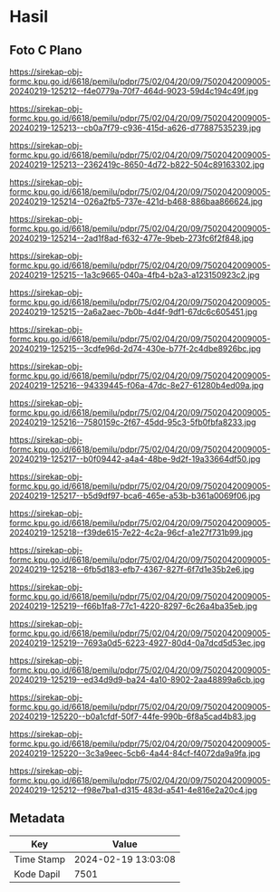 # Hasil

## Foto C Plano

https://sirekap-obj-formc.kpu.go.id/6618/pemilu/pdpr/75/02/04/20/09/7502042009005-20240219-125212--f4e0779a-70f7-464d-9023-59d4c194c49f.jpg

https://sirekap-obj-formc.kpu.go.id/6618/pemilu/pdpr/75/02/04/20/09/7502042009005-20240219-125213--cb0a7f79-c936-415d-a626-d77887535239.jpg

https://sirekap-obj-formc.kpu.go.id/6618/pemilu/pdpr/75/02/04/20/09/7502042009005-20240219-125213--2362419c-8650-4d72-b822-504c89163302.jpg

https://sirekap-obj-formc.kpu.go.id/6618/pemilu/pdpr/75/02/04/20/09/7502042009005-20240219-125214--026a2fb5-737e-421d-b468-886baa866624.jpg

https://sirekap-obj-formc.kpu.go.id/6618/pemilu/pdpr/75/02/04/20/09/7502042009005-20240219-125214--2ad1f8ad-f632-477e-9beb-273fc6f2f848.jpg

https://sirekap-obj-formc.kpu.go.id/6618/pemilu/pdpr/75/02/04/20/09/7502042009005-20240219-125215--1a3c9665-040a-4fb4-b2a3-a123150923c2.jpg

https://sirekap-obj-formc.kpu.go.id/6618/pemilu/pdpr/75/02/04/20/09/7502042009005-20240219-125215--2a6a2aec-7b0b-4d4f-9df1-67dc6c605451.jpg

https://sirekap-obj-formc.kpu.go.id/6618/pemilu/pdpr/75/02/04/20/09/7502042009005-20240219-125215--3cdfe96d-2d74-430e-b77f-2c4dbe8926bc.jpg

https://sirekap-obj-formc.kpu.go.id/6618/pemilu/pdpr/75/02/04/20/09/7502042009005-20240219-125216--94339445-f06a-47dc-8e27-61280b4ed09a.jpg

https://sirekap-obj-formc.kpu.go.id/6618/pemilu/pdpr/75/02/04/20/09/7502042009005-20240219-125216--7580159c-2f67-45dd-95c3-5fb0fbfa8233.jpg

https://sirekap-obj-formc.kpu.go.id/6618/pemilu/pdpr/75/02/04/20/09/7502042009005-20240219-125217--b0f09442-a4a4-48be-9d2f-19a33664df50.jpg

https://sirekap-obj-formc.kpu.go.id/6618/pemilu/pdpr/75/02/04/20/09/7502042009005-20240219-125217--b5d9df97-bca6-465e-a53b-b361a0069f06.jpg

https://sirekap-obj-formc.kpu.go.id/6618/pemilu/pdpr/75/02/04/20/09/7502042009005-20240219-125218--f39de615-7e22-4c2a-96cf-a1e27f731b99.jpg

https://sirekap-obj-formc.kpu.go.id/6618/pemilu/pdpr/75/02/04/20/09/7502042009005-20240219-125218--6fb5d183-efb7-4367-827f-6f7d1e35b2e6.jpg

https://sirekap-obj-formc.kpu.go.id/6618/pemilu/pdpr/75/02/04/20/09/7502042009005-20240219-125219--f66b1fa8-77c1-4220-8297-6c26a4ba35eb.jpg

https://sirekap-obj-formc.kpu.go.id/6618/pemilu/pdpr/75/02/04/20/09/7502042009005-20240219-125219--7693a0d5-6223-4927-80d4-0a7dcd5d53ec.jpg

https://sirekap-obj-formc.kpu.go.id/6618/pemilu/pdpr/75/02/04/20/09/7502042009005-20240219-125219--ed34d9d9-ba24-4a10-8902-2aa48899a6cb.jpg

https://sirekap-obj-formc.kpu.go.id/6618/pemilu/pdpr/75/02/04/20/09/7502042009005-20240219-125220--b0a1cfdf-50f7-44fe-990b-6f8a5cad4b83.jpg

https://sirekap-obj-formc.kpu.go.id/6618/pemilu/pdpr/75/02/04/20/09/7502042009005-20240219-125220--3c3a9eec-5cb6-4a44-84cf-f4072da9a9fa.jpg

https://sirekap-obj-formc.kpu.go.id/6618/pemilu/pdpr/75/02/04/20/09/7502042009005-20240219-125212--f98e7ba1-d315-483d-a541-4e816e2a20c4.jpg


## Metadata

| Key        | Value               |
| ---------- | ------------------- |
| Time Stamp | 2024-02-19 13:03:08 |
| Kode Dapil | 7501                |




